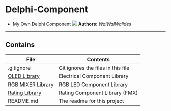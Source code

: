 # Delphi-Component
- My Own Delphi Component
![](Delphi-Component.jpg)
**Authors:**  *WalWalWalides*
------

## Contains

| File | Contents | 
| --- | --- |
| .gitignore | Git ignores the files in this file |
|[OLED Library](https://github.com/walwalwalides/Delphi-Component/tree/master/OLED%20Library) | Electrical Component Library|
|[RGB MIXER Library](https://github.com/walwalwalides/Delphi-Component/tree/master/RGB%20Mixer%20Library) | RGB LED Component Library|
|[Rating Library](https://github.com/walwalwalides/Delphi-Component/tree/master/Rating%20Library) | Rating Component Library (FMX)|
| README.md | The readme for this project
